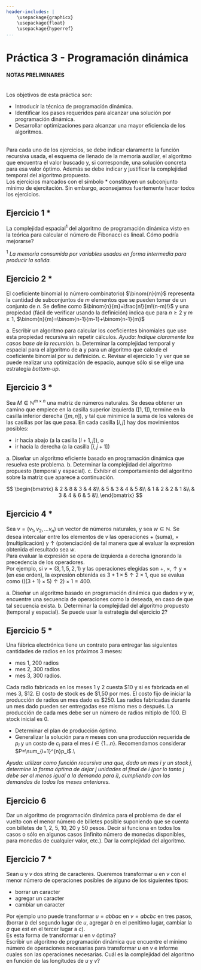 ```yaml
---
header-includes: |
    \usepackage{graphicx}
    \usepackage{float}
    \usepackage{hyperref}
...
```


# Práctica 3 - Programación dinámica
 
#### NOTAS PRELIMINARES
\
Los objetivos de esta práctica son:

- Introducir la técnica de programación dinámica.
- Identificar los pasos requeridos para alcanzar una solución por programación dinámica.
- Desarrollar optimizaciones para alcanzar una mayor eficiencia de los algoritmos.

\
Para cada uno de los ejercicios, se debe indicar claramente la función recursiva usada,
el esquema de llenado de la memoria auxiliar, el algoritmo que encuentra el valor buscado y,
si corresponde, una solución concreta para esa valor óptimo. Además se debe indicar y
justificar la complejidad temporal del algoritmo propuesto.
\
Los ejercicios marcados con el símbolo \* constituyen un subconjunto mínimo de ejercitación.
Sin embargo, aconsejamos fuertemente hacer todos los ejercicios.


## Ejercicio 1 \*

La complejidad espacial${^1}$ del algoritmo de programación dinámica visto en la teórica
para calcular el número de Fibonacci es lineal. Cómo podría mejorarse?

${^1}$ _La memoria consumida por variables usadas en forma intermedia para producir la salida._

## Ejercicio 2 \*

El coeficiente binomial (o número combinatorio) $\binom{n}{m}$ representa la cantidad de subconjuntos
de $m$ elementos que se pueden tomar de un conjunto de $n$. Se define como $\binom{n}{m}=\frac{n!}{m!(n-m)!}$
y una propiedad (fácil de verificar usando la definición) indica que para
$n\geq 2$ y $m\geq 1$, $\binom{n}{m}=\binom{n-1}{m-1}+\binom{n-1}{m}$

a. Escribir un algoritmo para calcular los coeficientes binomiales que use esta propiedad
recursiva sin repetir cálculos. _Ayuda: Indique claramente los casos base de la recursión._
b. Determinar la complejidad temporal y espacial para el algoritmo de **a** y para
un algoritmo que calcule el coeficiente binomial por su definición.
c. Revisar el ejercicio 1 y ver que se puede realizar una optimización de espacio,
aunque sólo si se elige una estrategia *bottom-up*.

## Ejercicio 3 \*

Sea $M \in \mathbb{N}^{m \times n}$ una matriz de números naturales. Se desea obtener
un camino que empiece en la casilla superior izquierda ($[1,1]$), termine en la casilla
inferior derecha ($[m,n]$), y tal que minimice la suma de los valores de las casillas por las que pasa.
En cada casilla $[i,j]$ hay dos movimientos posibles:

- ir hacia abajo (a la casilla $[i+1, j]$), o 
- ir hacia la derecha (a la casilla $[i, j+1]$)

a. Diseñar un algoritmo eficiente basado en programación dinámica que resuelva este problema.
b. Determinar la complejidad del algoritmo propuesto (temporal y espacial).
c. Exhibir el comportamiento del algoritmo sobre la matriz que aparece a continuación.
     
$$
\begin{bmatrix}
& 2 & 8 & 3 & 4 &\\
& 5 & 3 & 4 & 5 &\\
& 1 & 2 & 2 & 1 &\\
& 3 & 4 & 6 & 5 &\\
\end{bmatrix} $$

## Ejercicio 4 \*

Sea $v=(v_1, v_2, \ldots v_n)$ un vector de números naturales, y sea $w \in \mathbb{N}$.
Se desea intercalar entre los elementos de $v$ las operaciones $+$ (suma),
$\times$ (multiplicación) y $\uparrow$ (potenciación) de tal manera que al evaluar la
expresión obtenida el resultado sea $w$.
\
Para evaluar la expresión se opera de izquierda a derecha ignorando la precedencia de los operadores.
\
Por ejemplo, si $v=(3, 1, 5, 2, 1)$ y las operaciones elegidas son $+$, $\times$, $\uparrow$
y $\times$ (en ese orden), la expresión obtenida es $3 + 1 \times 5 \uparrow 2 \times 1$,
que se evalua como $(((3 + 1) \times 5) \uparrow 2) \times 1 = 400$.

a. Diseñar un algoritmo basado en programación dinámica que dados $v$ y $w$,
encuentre una secuencia de operaciones como la deseada, en caso de que tal secuencia exista.
b. Determinar la complejidad del algoritmo propuesto (temporal y espacial).
Se puede usar la estrategia del ejercicio 2?

## Ejercicio 5 \*

Una fábrica electrónica tiene un contrato para entregar las siguientes cantidades de radios
en los próximos 3 meses:

- mes 1, 200 radios
- mes 2, 300 radios
- mes 3, 300 radios.

Cada radio fabricada  en los meses 1 y 2  cuesta \$10 y si es fabricada en el mes 3, \$12.
El costo de stock es de \$1,50 por mes. El costo fijo de iniciar la producción de radios un mes dado es \$250.
Las radios fabricadas durante un mes dado pueden ser entregadas ese mismo mes o después.
La producción de cada mes debe ser un número de radios mltiplo de 100. El stock inicial es 0. 
 
- Determinar el plan de producción óptimo.
- Generalizar la solución para $n$ meses con una producción requerida de $p_i$ y un costo de $c_i$ para el mes $i \in \{1\ldots n\}$. Recomendamos considerar $P=\sum_{i=1}^{n}p_i$.\\

_Ayuda: utilizar como función recursiva una que, dado un mes $i$ y un stock $j$,
determine la forma óptima de dejar $j$ unidades al final de $i$ (por lo tanto $j$ debe ser
al menos igual a la demanda para $i$), cumpliendo con las demandas de todos los meses anteriores._

## Ejercicio 6

Dar un algoritmo de programación dinámica para el problema de dar el vuelto con el menor número
de billetes posible suponiendo que se cuenta con billetes de 1, 2, 5, 10, 20 y 50 pesos.
Decir si funciona en todos los casos o sólo en algunos casos (infinito número de monedas
disponibles, para monedas de cualquier valor, etc.). Dar la complejidad del algoritmo.

## Ejercicio 7 \*

Sean $u$ y $v$ dos string de caracteres. Queremos transformar $u$ en $v$ con el menor
número de operaciones posibles de alguno de los siguientes tipos:

- borrar un caracter
- agregar un caracter
- cambiar un caracter

Por ejemplo uno puede transformar $u=abbac$ en $v=abcbc$ en tres pasos,
(borrar $b$ del segundo lugar de $u$, agregar $b$ en el penltimo lugar, cambiar la $a$ que est en el tercer lugar a $c$).
\
Es esta forma de transformar $u$ en $v$ óptima?
\
Escribir un algoritmo de programación dinámica que encuentre el mínimo número de operaciones
necesarias para transformar $u$ en $v$ e informe cuales son las operaciones necesarias.
Cuál es la complejidad del algoritmo en función de las longitudes de $u$ y $v$?

